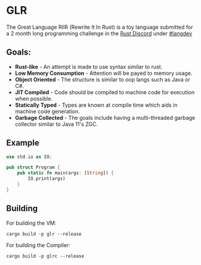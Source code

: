 # GLR
The Great Language RIIR (Rewrite It In Rust) is a toy language submitted
for a 2 month long programming challenge in the 
[Rust Discord](https://bit.ly/rust-community) under
[#langdev](https://discordapp.com/channels/273534239310479360/490356824420122645)

## Goals:

* **Rust-like** - An attempt is made to use syntax similar to rust.
* **Low Memory Consumption** - Attention will be payed to memory usage.
* **Object Oriented** - The structure is similar to oop langs such as Java or C#.
* **JIT Compiled** - Code should be compiled to machine code for execution when possible.
* **Statically Typed** - Types are known at compile time which aids in machine code generation.
* **Garbage Collected** - The goals include having a multi-threaded garbage collector similar to Java 11's ZGC.

## Example

```rust
use std.io as IO;

pub struct Program {
    pub static fn main(args: [String]) {
        IO.print(args)
    }
}
```

## Building

For building the VM:
```
cargo build -p glr --release
```

For building the Compiler:
```
cargo build -p glrc --release
```